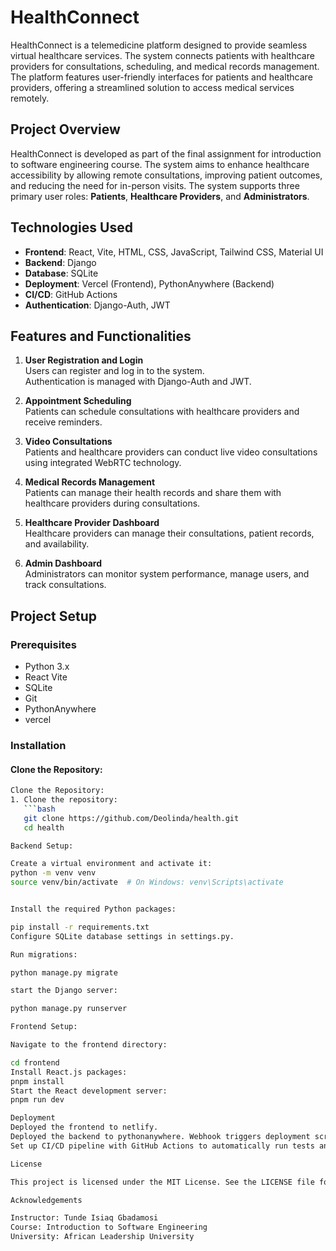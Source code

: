 # HealthConnect

HealthConnect is a telemedicine platform designed to provide seamless virtual healthcare services. The system connects patients with healthcare providers for consultations, scheduling, and medical records management. The platform features user-friendly interfaces for patients and healthcare providers, offering a streamlined solution to access medical services remotely.

## Project Overview
HealthConnect is developed as part of the final assignment for introduction to software engineering course. The system aims to enhance healthcare accessibility by allowing remote consultations, improving patient outcomes, and reducing the need for in-person visits. The system supports three primary user roles: **Patients**, **Healthcare Providers**, and **Administrators**.

## Technologies Used
- **Frontend**: React, Vite, HTML, CSS, JavaScript, Tailwind CSS, Material UI
- **Backend**: Django
- **Database**: SQLite
- **Deployment**: Vercel (Frontend), PythonAnywhere (Backend)
- **CI/CD**: GitHub Actions
- **Authentication**: Django-Auth, JWT

## Features and Functionalities
1. **User Registration and Login**  
   Users can register and log in to the system.  
   Authentication is managed with Django-Auth and JWT.

2. **Appointment Scheduling**  
   Patients can schedule consultations with healthcare providers and receive reminders.

3. **Video Consultations**  
   Patients and healthcare providers can conduct live video consultations using integrated WebRTC technology.

4. **Medical Records Management**  
   Patients can manage their health records and share them with healthcare providers during consultations.

5. **Healthcare Provider Dashboard**  
   Healthcare providers can manage their consultations, patient records, and availability.

6. **Admin Dashboard**  
   Administrators can monitor system performance, manage users, and track consultations.

## Project Setup

### Prerequisites
- Python 3.x
- React Vite
- SQLite
- Git
- PythonAnywhere
- vercel

### Installation

#### Clone the Repository:
```bash
Clone the Repository:
1. Clone the repository:
   ```bash
   git clone https://github.com/Deolinda/health.git
   cd health

Backend Setup:

Create a virtual environment and activate it:
python -m venv venv
source venv/bin/activate  # On Windows: venv\Scripts\activate


Install the required Python packages:

pip install -r requirements.txt
Configure SQLite database settings in settings.py.

Run migrations:

python manage.py migrate

start the Django server:

python manage.py runserver

Frontend Setup:

Navigate to the frontend directory:

cd frontend
Install React.js packages:
pnpm install
Start the React development server:
pnpm run dev

Deployment
Deployed the frontend to netlify.
Deployed the backend to pythonanywhere. Webhook triggers deployment script which pulls latest code, applied migrations, amd restarts server.
Set up CI/CD pipeline with GitHub Actions to automatically run tests and deploy the application.

License

This project is licensed under the MIT License. See the LICENSE file for details.

Acknowledgements

Instructor: Tunde Isiaq Gbadamosi
Course: Introduction to Software Engineering
University: African Leadership University

